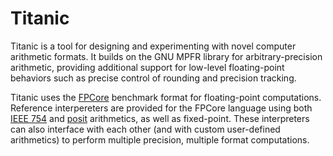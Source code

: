 # Titanic

Titanic is a tool for designing and experimenting
with novel computer arithmetic formats.
It builds on the GNU MPFR library for arbitrary-precision arithmetic,
providing additional support for low-level floating-point behaviors
such as precise control of rounding and precision tracking.

Titanic uses the [FPCore](http://fpbench.org/spec/)
benchmark format for floating-point computations.
Reference interpereters are provided for the FPCore language
using both [IEEE 754](https://en.wikipedia.org/wiki/IEEE_754)
and [posit](https://posithub.org/index) arithmetics,
as well as fixed-point.
These interpreters can also interface with each other
(and with custom user-defined arithmetics)
to perform multiple precision, multiple format computations.
